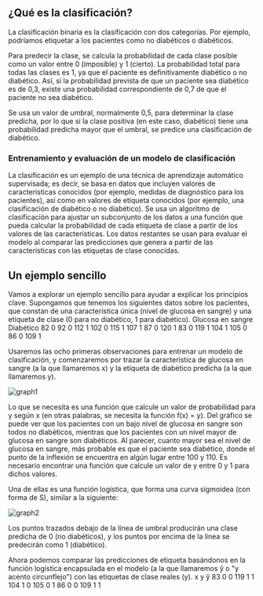 ## ¿Qué es la clasificación?

La clasificación binaria es la clasificación con dos categorías. Por ejemplo, podríamos etiquetar a los pacientes como no diabéticos o diabéticos.

Para predecir la clase, se calcula la probabilidad de cada clase posible como un valor entre 0 (imposible) y 1 (cierto). La probabilidad total para todas las clases es 1, ya que el paciente es definitivamente diabético o no diabético. Así, si la probabilidad prevista de que un paciente sea diabético es de 0,3, existe una probabilidad correspondiente de 0,7 de que el paciente no sea diabético.

Se usa un valor de umbral, normalmente 0,5, para determinar la clase predicha, por lo que si la clase positiva (en este caso, diabético) tiene una probabilidad predicha mayor que el umbral, se predice una clasificación de diabético.

### Entrenamiento y evaluación de un modelo de clasificación

La clasificación es un ejemplo de una técnica de aprendizaje automático supervisada; es decir, se basa en datos que incluyen valores de características conocidos (por ejemplo, medidas de diagnóstico para los pacientes), así como en valores de etiqueta conocidos (por ejemplo, una clasificación de diabético o no diabético). Se usa un algoritmo de clasificación para ajustar un subconjunto de los datos a una función que pueda calcular la probabilidad de cada etiqueta de clase a partir de los valores de las características. Los datos restantes se usan para evaluar el modelo al comparar las predicciones que genera a partir de las características con las etiquetas de clase conocidas.

## Un ejemplo sencillo

Vamos a explorar un ejemplo sencillo para ayudar a explicar los principios clave. Supongamos que tenemos los siguientes datos sobre los pacientes, que constan de una característica única (nivel de glucosa en sangre) y una etiqueta de clase (0 para no diabético, 1 para diabético).
Glucosa en sangre 	Diabético
82 	0
92 	0
112 	1
102 	0
115 	1
107 	1
87 	0
120 	1
83 	0
119 	1
104 	1
105 	0
86 	0
109 	1

Usaremos las ocho primeras observaciones para entrenar un modelo de clasificación, y comenzaremos por trazar la característica de glucosa en sangre (a la que llamaremos x) y la etiqueta de diabético predicha (a la que llamaremos y).

![graph1](https://docs.microsoft.com/es-es/learn/modules/train-evaluate-classification-models/media/training-plot.png)

Lo que se necesita es una función que calcule un valor de probabilidad para y según x (en otras palabras, se necesita la función f(x) = y). Del gráfico se puede ver que los pacientes con un bajo nivel de glucosa en sangre son todos no diabéticos, mientras que los pacientes con un nivel mayor de glucosa en sangre son diabéticos. Al parecer, cuanto mayor sea el nivel de glucosa en sangre, más probable es que el paciente sea diabético, donde el punto de la inflexión se encuentra en algún lugar entre 100 y 110. Es necesario encontrar una función que calcule un valor de y entre 0 y 1 para dichos valores.

Una de ellas es una función logística, que forma una curva sigmoidea (con forma de S), similar a la siguiente:

![graph2](https://docs.microsoft.com/es-es/learn/modules/train-evaluate-classification-models/media/class-predictions.png)

Los puntos trazados debajo de la línea de umbral producirán una clase predicha de 0 (no diabéticos), y los puntos por encima de la línea se predecirán como 1 (diabético).

Ahora podemos comparar las predicciones de etiqueta basándonos en la función logística encapsulada en el modelo (a la que llamaremos ŷ o "y acento circunflejo") con las etiquetas de clase reales (y).
x 	  y 	ŷ
83 	  0 	0
119 	1 	1
104 	1 	0
105 	0 	1
86 	  0 	0
109 	1 	1